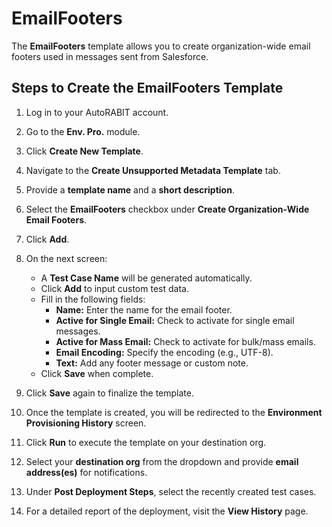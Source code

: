 # EmailFooters

The **EmailFooters** template allows you to create organization-wide email footers used in messages sent from Salesforce.

## Steps to Create the EmailFooters Template

1. Log in to your AutoRABIT account.
2. Go to the **Env. Pro.** module.
3. Click **Create New Template**.
4. Navigate to the **Create Unsupported Metadata Template** tab.
5. Provide a **template name** and a **short description**.
6. Select the **EmailFooters** checkbox under **Create Organization-Wide Email Footers**.
7. Click **Add**.

8. On the next screen:
   - A **Test Case Name** will be generated automatically.
   - Click **Add** to input custom test data.
   - Fill in the following fields:
     - **Name:** Enter the name for the email footer.
     - **Active for Single Email:** Check to activate for single email messages.
     - **Active for Mass Email:** Check to activate for bulk/mass emails.
     - **Email Encoding:** Specify the encoding (e.g., UTF-8).
     - **Text:** Add any footer message or custom note.
   - Click **Save** when complete.

9. Click **Save** again to finalize the template.

10. Once the template is created, you will be redirected to the **Environment Provisioning History** screen.
11. Click **Run** to execute the template on your destination org.
12. Select your **destination org** from the dropdown and provide **email address(es)** for notifications.
13. Under **Post Deployment Steps**, select the recently created test cases.
14. For a detailed report of the deployment, visit the **View History** page.
